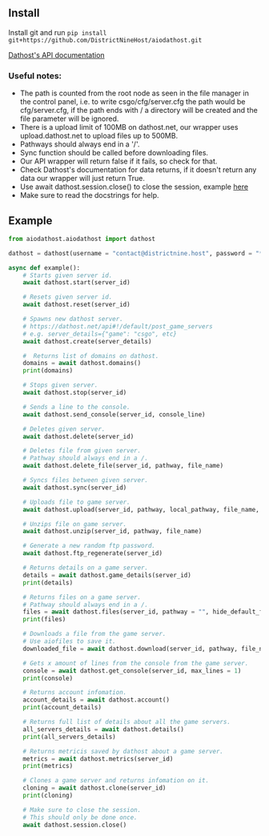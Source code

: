 ## Install
Install git and run `pip install git+https://github.com/DistrictNineHost/aiodathost.git`

[Dathost's API documentation](https://dathost.net/api)

### Useful notes:
- The path is counted from the root node as seen in the file manager in the control panel, i.e. to write csgo/cfg/server.cfg the path would be cfg/server.cfg, if the path ends with / a directory will be created and the file parameter will be ignored.
- There is a upload limit of 100MB on dathost.net, our wrapper uses upload.dathost.net to upload files up to 500MB.
- Pathways should always end in a '/'.
- Sync function should be called before downloading files.
- Our API wrapper will return false if it fails, so check for that.
- Check Dathost's documentation for data returns, if it doesn't return any data our wrapper will just return True.
- Use await dathost.session.close() to close the session, example [here](/aiodathost/aiodathost.py#L199)
- Make sure to read the docstrings for help.

## Example
```python
from aiodathost.aiodathost import dathost

dathost = dathost(username = "contact@districtnine.host", password = "********", route = "https://dathost.net/api/0.1")

async def example():
    # Starts given server id.
    await dathost.start(server_id)

    # Resets given server id.
    await dathost.reset(server_id)

    # Spawns new dathost server.
    # https://dathost.net/api#!/default/post_game_servers
    # e.g. server_details={"game": "csgo", etc}
    await dathost.create(server_details)

    #  Returns list of domains on dathost.
    domains = await dathost.domains()
    print(domains)

    # Stops given server.
    await dathost.stop(server_id)

    # Sends a line to the console.
    await dathost.send_console(server_id, console_line)

    # Deletes given server.
    await dathost.delete(server_id)

    # Deletes file from given server.
    # Pathway should always end in a /.
    await dathost.delete_file(server_id, pathway, file_name)

    # Syncs files between given server.
    await dathost.sync(server_id)

    # Uploads file to game server.
    await dathost.upload(server_id, pathway, local_pathway, file_name, upload_route = "https://upload.dathost.net/api/0.1")

    # Unzips file on game server.
    await dathost.unzip(server_id, pathway, file_name)

    # Generate a new random ftp password.
    await dathost.ftp_regenerate(server_id)

    # Returns details on a game server.
    details = await dathost.game_details(server_id)
    print(details)

    # Returns files on a game server.
    # Pathway should always end in a /.
    files = await dathost.files(server_id, pathway = "", hide_default_files = False, with_filesizes = False)
    print(files)

    # Downloads a file from the game server.
    # Use aiofiles to save it.
    downloaded_file = await dathost.download(server_id, pathway, file_name)

    # Gets x amount of lines from the console from the game server.
    console = await dathost.get_console(server_id, max_lines = 1)
    print(console)

    # Returns account infomation.
    account_details = await dathost.account()
    print(account_details)

    # Returns full list of details about all the game servers.
    all_servers_details = await dathost.details()
    print(all_servers_details)

    # Returns metricis saved by dathost about a game server.
    metrics = await dathost.metrics(server_id)
    print(metrics)

    # Clones a game server and returns infomation on it.
    cloning = await dathost.clone(server_id)
    print(cloning)

    # Make sure to close the session.
    # This should only be done once.
    await dathost.session.close()
```
